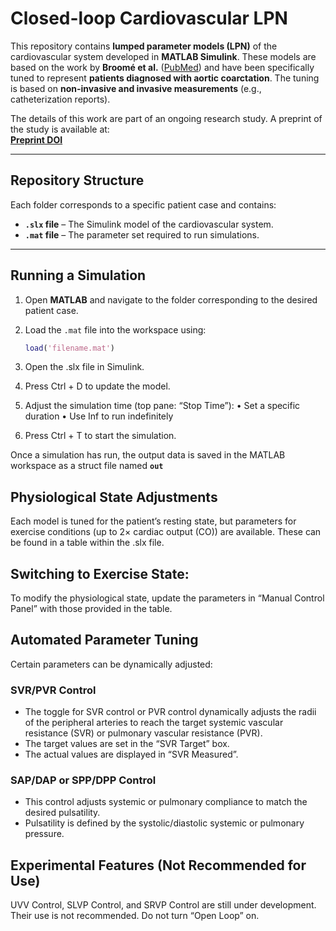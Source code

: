 # Closed-loop Cardiovascular LPN

This repository contains **lumped parameter models (LPN)** of the cardiovascular system developed in **MATLAB Simulink**. These models are based on the work by **Broomé et al.** ([PubMed](https://pubmed.ncbi.nlm.nih.gov/23842033/)) and have been specifically tuned to represent **patients diagnosed with aortic coarctation**. The tuning is based on **non-invasive and invasive measurements** (e.g., catheterization reports).

The details of this work are part of an ongoing research study. A preprint of the study is available at:  
[**Preprint DOI**](http://dx.doi.org/10.1101/2024.11.14.24317284)

---

## Repository Structure  

Each folder corresponds to a specific patient case and contains:  
- **`.slx` file** – The Simulink model of the cardiovascular system.  
- **`.mat` file** – The parameter set required to run simulations.  

---

## Running a Simulation  

1. Open **MATLAB** and navigate to the folder corresponding to the desired patient case.  
2. Load the `.mat` file into the workspace using:  

   ```matlab
   load('filename.mat')
3.	Open the .slx file in Simulink.
4.	Press Ctrl + D to update the model.
5.	Adjust the simulation time (top pane: “Stop Time”):
	•	Set a specific duration
	•	Use Inf to run indefinitely
6.	Press Ctrl + T to start the simulation.

Once a simulation has run, the output data is saved in the MATLAB workspace as a struct file named **`out`**

## Physiological State Adjustments

Each model is tuned for the patient’s resting state, but parameters for exercise conditions (up to 2× cardiac output (CO)) are available. These can be found in a table within the .slx file.

## Switching to Exercise State:

To modify the physiological state, update the parameters in “Manual Control Panel” with those provided in the table.

## Automated Parameter Tuning

Certain parameters can be dynamically adjusted:

### SVR/PVR Control
- The toggle for SVR control or PVR control dynamically adjusts the radii of the peripheral arteries to reach the target systemic vascular resistance (SVR) or pulmonary vascular resistance (PVR).
- The target values are set in the “SVR Target” box.
- The actual values are displayed in “SVR Measured”.

### SAP/DAP or SPP/DPP Control
- This control adjusts systemic or pulmonary compliance to match the desired pulsatility.
- Pulsatility is defined by the systolic/diastolic systemic or pulmonary pressure.

## Experimental Features (Not Recommended for Use)
UVV Control, SLVP Control, and SRVP Control are still under development. Their use is not recommended. Do not turn “Open Loop” on.
